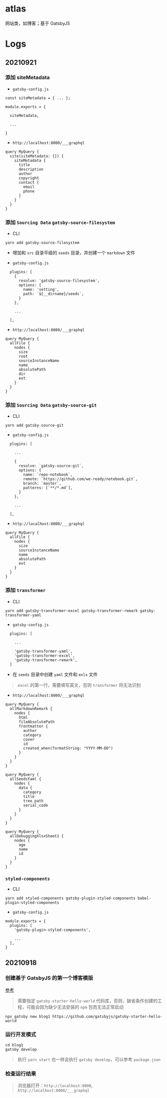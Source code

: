 # atlas
网站类，如博客；基于 GatsbyJS

# Logs

## 20210921

### 添加 siteMetadata

- `gatsby-config.js`

```
const siteMetadata = { ... };

module.exports = {
  
  siteMetadata,
 
  ...

}
```

- `http://localhost:8000/___graphql`

```
query MyQuery {
  site(siteMetadata: {}) {
    siteMetadata {
      title
      description
      author
      copyright
      contact {
        email
        phone
      }
    }
  }
}
```

### 添加 `Sourcing Data` `gatsby-source-filesystem`

- CLI

```
yarn add gatsby-source-filesystem
```

- 增加和 `src` 目录平级的 `seeds` 目录，并创建一个 `markdown` 文件

- `gatsby-config.js`

```
  plugins: [
    {
      resolve: 'gatsby-source-filesystem',
      options: {
        name: 'setting',
        path: `${__dirname}/seeds`,
      }
    },

    ...

  ],

```

- `http://localhost:8000/___graphql`

```
query MyQuery {
  allFile {
    nodes {
      size
      root
      sourceInstanceName
      name
      absolutePath
      dir
      ext
    }
  }
}
```

### 添加 `Sourcing Data` `gatsby-source-git`

- CLI

```
yarn add gatsby-source-git
```

- `gatsby-config.js`

```
  plugins: [
    
    ...

    {
      resolve: `gatsby-source-git`,
      options: {
        name: `repo-notebook`,
        remote: `https://github.com/we-ready/notebook.git`,
        branch: `master`,
        patterns: [`**/*.md`],
      }
    },

    ...

  ],

```

- `http://localhost:8000/___graphql`

```
query MyQuery {
  allFile {
    nodes {
      size
      sourceInstanceName
      name
      absolutePath
      ext
    }
  }
}
```

### 添加 `transformer`

- CLI

```
yarn add gatsby-transformer-excel gatsby-transformer-remark gatsby-transformer-yaml
```

- `gatsby-config.js`

```
  plugins: [
    
    ...

    'gatsby-transformer-yaml',
    'gatsby-transformer-excel',
    'gatsby-transformer-remark',
  ]
```

- 在 `seeds` 目录中创建 `yaml` 文件和 `exlx` 文件

> `excel` 的第一行，需要填写英文，否则 `transformer` 将无法识别

- `http://localhost:8000/___graphql`

```
query MyQuery {
  allMarkdownRemark {
    nodes {
      html
      fileAbsolutePath
      frontmatter {
        author
        category
        cover
        id
        created_when(formatString: "YYYY-MM-DD")
      }
    }
  }
}
```

```
query MyQuery {
  allSeedsYaml {
    nodes {
      data {
        category
        title
        tree_path
        serial_code
      }
    }
  }
}
```

```
query MyQuery {
  allDebuggingXlsxSheet1 {
    nodes {
      age
      name
      id
    }
  }
}
```

### `styled-components`

- CLI

```
yarn add styled-components gatsby-plugin-styled-components babel-plugin-styled-components
```

- `gatsby-config.js`

```
module.exports = {
  plugins: [
    'gatsby-plugin-styled-components',

    ...
  ],
}
```

## 20210918

### 创建基于 GatsbyJS 的第一个博客模版

[参考](https://www.gatsbyjs.cn/docs/quick-start)

> 需要指定 `gatsby-starter-hello-world` 代码库，否则，缺省条件创建的工程，可能会因为缺少无法安装的 `npm` 包而无法正常启动

```
npx gatsby new blog1 https://github.com/gatsbyjs/gatsby-starter-hello-world
```

### 运行开发模式

```
cd blog1
gatsby develop
```

> 执行 `yarn start` 也一样会执行 `gatsby develop`，可以参考 `package.json`

### 检查运行结果

> 浏览器打开：`http://localhost:8000`, `http://localhost:8000/___graphql`

